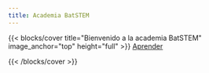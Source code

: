 ```yaml
---
title: Academia BatSTEM
---
```


{{< blocks/cover title="Bienvenido a la academia BatSTEM" image_anchor="top" height="full" >}}
<a class="btn btn-lg btn-primary me-3 mb-4" href="/docs/">
  Aprender<i class="fas fa-arrow-alt-circle-right ms-2"></i>
</a>

{{< /blocks/cover >}}

